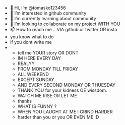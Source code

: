 - 👋 Hi, I’m @tomasko123456
- 👀 I’m interested in github community 
- 🌱 I’m currently learning about community
- 💞️ I’m looking to collaborate on my project WITH YOU 
- 📫 How to reach me ...VIA github or twitter OR insta
- you know what to do
- if you dont write me
- - tell me YOUR story OR DONT
  - IM HERE EVERY DAY
  - REALYY
  - FROM MONDAY TILL FRIDAY
  - ALL WEEKEND
  - EXCEPT SUNDAY
  - AND EVERY SECOND MONDAY OR THUESDAY
  - THANK YOU for your kidness OE wissdom.
  - WATCH ME RISE OR LET ME
  - thanks
  - WHAT IS FUNNY ?
  - WHEN YOU LAUGHT AT ME I GRIND HARDER
  - harder than you or you OR EVEN ME :D


<!---
tomasko123456/tomasko123456 is a ✨ special ✨ repository because its `README.md` (this file) appears on your GitHub profile.
